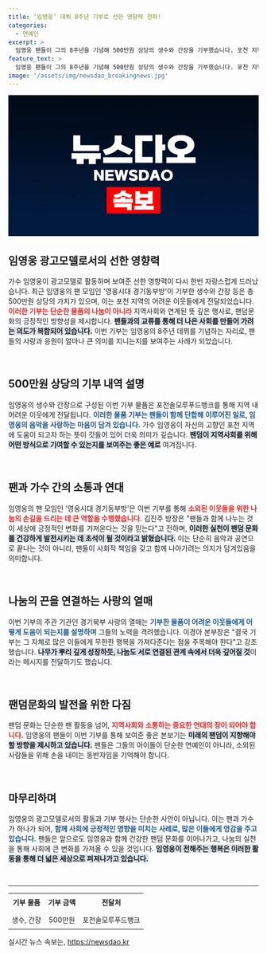 ```yaml
---
title: ‘임영웅’ 데뷔 8주년 기부로 선한 영향력 전파!
categories:
  - 연예인
excerpt: >
  임영웅 팬들이 그의 8주년을 기념해 500만원 상당의 생수와 간장을 기부했습니다. 포천 지역의 이웃들에게 전달된 이 나눔은 건강한 팬덤 문화를 실천하는 응원으로 주목받고 있습니다.
feature_text: >
  임영웅 팬들이 그의 8주년을 기념해 500만원 상당의 생수와 간장을 기부했습니다. 포천 지역의 이웃들에게 전달된 이 나눔은 건강한 팬덤 문화를 실천하는 응원으로 주목받고 있습니다.
image: '/assets/img/newsdao_breakingnews.jpg'
---
```


<p><img src="/assets/img/newsdao_breakingnews.jpg" alt="flaretime 속보" /></p>

<h2 data-ke-size="size26">임영웅 광고모델로서의 선한 영향력</h2>

<p data-ke-size="size16">가수 임영웅이 광고모델로 활동하며 보여준 선한 영향력이 다시 한번 자랑스럽게 드러났습니다. 최근 임영웅의 팬 모임인 '영웅시대 경기동부방'이 기부한 생수와 간장 등은 총 500만원 상당의 가치가 있으며, 이는 포천 지역의 어려운 이웃들에게 전달되었습니다. <b><span style="color: #ee2323;">이러한 기부는 단순한 물품의 나눔이 아니라</span></b> 지역사회와 연계된 뜻 깊은 행사로, 팬덤문화의 긍정적인 방향성을 제시합니다. <b><span style="background-color: #21538527;">팬들과의 교류를 통해 더 나은 사회를 만들어 가려는 의도가 복합되어 있습니다.</span></b> 이번 기부는 임영웅의 8주년 데뷔를 기념하는 자리로, 팬들의 사랑과 응원이 얼마나 큰 의미를 지니는지를 보여주는 사례가 되었습니다.</p>

<p data-ke-size="size16">&nbsp;</p>

<h2 data-ke-size="size26">500만원 상당의 기부 내역 설명</h2>

<p data-ke-size="size16">임영웅의 생수와 간장으로 구성된 이번 기부 물품은 포천솔모루푸드뱅크를 통해 지역 내 어려운 이웃에게 전달됩니다. <b><span style="color: #1a5490;">이러한 물품 기부는 팬들이 함께 단합해 이루어진 일로, 임영웅의 음악을 사랑하는 마음이 담겨 있습니다.</span></b> 가수 임영웅이 자신의 고향인 포천 지역에 도움이 되고자 하는 뜻이 깃들어 있어 더욱 의미가 깊습니다. <b><span style="background-color: #21538527;">팬덤이 지역사회를 위해 어떤 방식으로 기여할 수 있는지를 보여주는 좋은 예로</span></b> 여겨집니다.</p>

<p data-ke-size="size16">&nbsp;</p>

<h2 data-ke-size="size26">팬과 가수 간의 소통과 연대</h2>

<p data-ke-size="size16">임영웅의 팬 모임인 '영웅시대 경기동부방'은 이번 기부를 통해 <b><span style="color: #ee2323;">소외된 이웃들을 위한 나눔의 손길을 드리는 데 큰 역할을 수행했습니다.</span></b> 김진주 방장은 "팬들과 함께 나누는 것이 세상에 긍정적인 변화를 가져온다는 것을 믿는다"고 전하며, <b><span style="background-color: #21538527;">이러한 실천이 팬덤 문화를 건강하게 발전시키는 데 초석이 될 것이라고 밝혔습니다.</span></b> 이는 단순히 음악과 공연으로 끝나는 것이 아니라, 팬들이 사회적 책임을 갖고 함께 나아가려는 의지가 담겨있음을 의미합니다.</p>

<p data-ke-size="size16">&nbsp;</p>

<h2 data-ke-size="size26">나눔의 끈을 연결하는 사랑의 열매</h2>

<p data-ke-size="size16">이번 기부의 주관 기관인 경기북부 사랑의 열매는 <b><span style="color: #1a5490;">기부한 물품이 어려운 이웃들에게 어떻게 도움이 되는지를 설명하며</span></b> 그들의 노력을 격려했습니다. 이경아 본부장은 "결국 기부는 그 자체로 많은 이들에게 무한한 행복을 가져다준다는 점을 주목해야 한다"고 강조했습니다. <b><span style="background-color: #21538527;">나무가 뿌리 깊게 성장하듯, 나눔도 서로 연결된 관계 속에서 더욱 깊어질 것</span></b>이라는 메시지를 전달하기도 했습니다.</p>

<p data-ke-size="size16">&nbsp;</p>

<h2 data-ke-size="size26">팬덤문화의 발전을 위한 다짐</h2>

<p data-ke-size="size16">팬덤 문화는 단순한 팬 활동을 넘어, <b><span style="color: #ee2323;">지역사회와 소통하는 중요한 연대의 장이 되어야 합니다.</span></b> 임영웅의 팬들이 이번 기부를 통해 보여준 좋은 본보기는 <b><span style="background-color: #21538527;">미래의 팬덤이 지향해야 할 방향을 제시하고 있습니다.</span></b> 팬들은 그들의 아이돌이 단순한 연예인이 아니라, 소외된 사람들을 위해 손을 내미는 동반자임을 기억해야 합니다.</p>

<p data-ke-size="size16">&nbsp;</p>

<h2 data-ke-size="size26">마무리하며</h2>

<p data-ke-size="size16">임영웅의 광고모델로서의 활동과 기부 행사는 단순한 사안이 아닙니다. 이는 팬과 가수가 하나가 되어, <b><span style="color: #1a5490;">함께 사회에 긍정적인 영향을 미치는 사례로, 많은 이들에게 영감을 주고 있습니다.</span></b> 팬들은 앞으로도 임영웅과 함께 건강한 팬덤 문화를 이어나가고, 나눔의 실천을 통해 사회에 큰 변화를 가져올 수 있을 것입니다. <b><span style="background-color: #21538527;">임영웅이 전해주는 행복은 이러한 활동을 통해 더 넓은 세상으로 퍼져나가고 있습니다.</span></b></p>

<p data-ke-size="size16">&nbsp;</p>

<hr>

<table style="width: 100%;">
  <tr>
    <td style="text-align: center; height: 30px;"><b>기부 물품</b></td>
    <td style="text-align: center; height: 30px;"><b>기부 금액</b></td>
    <td style="text-align: center; height: 30px;"><b>전달처</b></td>
  </tr>
  <tr>
    <td style="text-align: center; height: 30px;">생수, 간장</td>
    <td style="text-align: center; height: 30px;">500만원</td>
    <td style="text-align: center; height: 30px;">포천솔모루푸드뱅크</td>
  </tr>
</table>
실시간 뉴스 속보는, <a href="https://newsdao.kr" rel="dofollow">https://newsdao.kr</a>


